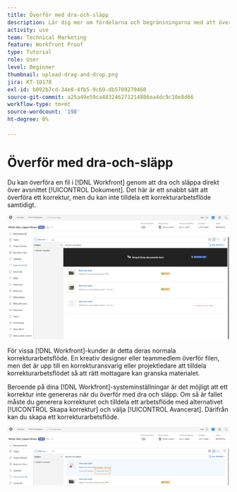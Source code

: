 ```yaml
---
title: Överför med dra-och-släpp
description: Lär dig mer om fördelarna och begränsningarna med att överföra filer till  [!DNL &#x200B; Workfront] genom att dra och släppa.
activity: use
team: Technical Marketing
feature: Workfront Proof
type: Tutorial
role: User
level: Beginner
thumbnail: upload-drag-and-drop.png
jira: KT-10178
exl-id: b092b7cd-34e0-4fb5-9c69-db5709279460
source-git-commit: a25a49e59ca483246271214886ea4dc9c10e8d66
workflow-type: tm+mt
source-wordcount: '198'
ht-degree: 0%

---
```


# Överför med dra-och-släpp

Du kan överföra en fil i [!DNL Workfront] genom att dra och släppa direkt över avsnittet [!UICONTROL Dokument]. Det här är ett snabbt sätt att överföra ett korrektur, men du kan inte tilldela ett korrekturarbetsflöde samtidigt.

![En bild av området [!UICONTROL Dokument] i ett [!DNL &#x200B; Workfront]-projekt där markören hålls över dokumentlistan och meddelandet [!UICONTROL Dra och släpp dokument här] visas.](assets/drag-and-drop-1.png)

För vissa [!DNL Workfront]-kunder är detta deras normala korrekturarbetsflöde. En kreativ designer eller teammedlem överför filen, men det är upp till en korrekturansvarig eller projektledare att tilldela korrekturarbetsflödet så att rätt mottagare kan granska materialet.

Beroende på dina [!DNL Workfront]-systeminställningar är det möjligt att ett korrektur inte genereras när du överför med dra och släpp. Om så är fallet måste du generera korrekturet och tilldela ett arbetsflöde med alternativet [!UICONTROL Skapa korrektur] och välja [!UICONTROL Avancerat]. Därifrån kan du skapa ett korrekturarbetsflöde.

![En bild av området [!UICONTROL Dokument] i ett [!DNL &#x200B; Workfront] -projekt med [!UICONTROL Generera korrektur] markerat.](assets/drag-and-drop-2.png)

